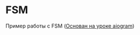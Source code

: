 # FSM 

Пример работы с FSM ([Основан на уроке aiogram](https://mastergroosha.github.io/aiogram-3-guide/fsm))